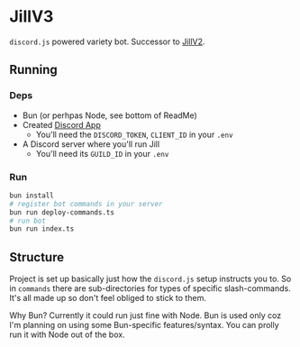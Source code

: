 # JillV3

`discord.js` powered variety bot. Successor to [JillV2](https://github.com/Rosalina121/JillV2).

## Running
### Deps
- Bun (or perhpas Node, see bottom of ReadMe)
- Created [Discord App](https://discord.com/developers/applications)
  - You'll need the `DISCORD_TOKEN`, `CLIENT_ID` in your `.env`
- A Discord server where you'll run Jill
  - You'll need its `GUILD_ID` in your `.env`
### Run
```bash
bun install
# register bot commands in your server
bun run deploy-commands.ts
# run bot
bun run index.ts
```
## Structure
Project is set up basically just how the `discord.js` setup instructs you to. So in `commands` there are sub-directories for types of specific slash-commands. It's all made up so don't feel obliged to stick to them.

Why Bun? Currently it could run just fine with Node. Bun is used only coz I'm planning on using some Bun-specific features/syntax. You can prolly run it with Node out of the box.